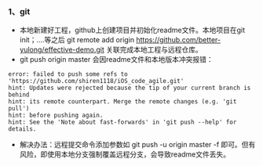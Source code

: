 ### 1、git
- 本地新建好工程，github上创建项目并初始化readme文件。本地项目在git init；....等之后 git remote add origin https://github.com/better-yulong/effective-demo.git 关联完成本地工程与远程仓库。
- git push origin master 会因readme文件和本地版本冲突报错：
```language
error: failed to push some refs to 'https://github.com/shiren1118/iOS_code_agile.git'
hint: Updates were rejected because the tip of your current branch is behind
hint: its remote counterpart. Merge the remote changes (e.g. 'git pull')
hint: before pushing again.
hint: See the 'Note about fast-forwards' in 'git push --help' for details.
```
- 解决办法：远程提交命令添加参数如 git push -u origin master -f  即可。但有风险，即使用本地分支强制覆盖远程分支，会导致readme文件丢失。